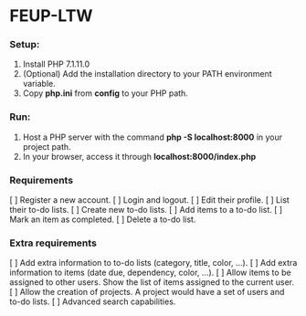 # FEUP-LTW

### Setup:
1. Install PHP 7.1.11.0
2. (Optional) Add the installation directory to your PATH environment variable.
3. Copy **php.ini** from **config** to your PHP path.

### Run:
1. Host a PHP server with the command **php -S localhost:8000** in your project path.
2. In your browser, access it through **localhost:8000/index.php**

### Requirements

[ ] Register a new account.
[ ] Login and logout.
[ ] Edit their profile.
[ ] List their to-do lists.
[ ] Create new to-do lists.
[ ] Add items to a to-do list.
[ ] Mark an item as completed.
[ ] Delete a to-do list.

### Extra requirements

[ ] Add extra information to to-do lists (category, title, color, …).
[ ] Add extra information to items (date due, dependency, color, …).
[ ] Allow items to be assigned to other users. Show the list of items assigned to the current user.
[ ] Allow the creation of projects. A project would have a set of users and to-do lists.
[ ] Advanced search capabilities.

